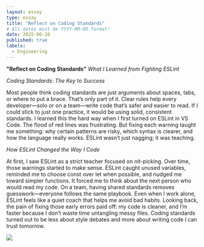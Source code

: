 ```yaml
---
layout: essay
type: essay
title: "Reflect on Coding Standards"
# All dates must be YYYY-MM-DD format!
date: 2025-06-26
published: true
labels:
  - Engineering
---
```




**"Reflect on Coding Standards"**
*What I Learned from Fighting ESLint*

*Coding Standards: The Key to Success*

Most people think coding standards are just arguments about spaces, tabs, or where to put a brace. That’s only part of it. Clear rules help every developer—solo or on a team—write code that’s safer and easier to read. If I could stick to just one practice, it would be using solid, consistent standards.
I learned this the hard way when I first turned on ESLint in VS Code. The flood of red lines was frustrating. But fixing each warning taught me something: why certain patterns are risky, which syntax is clearer, and how the language really works. ESLint wasn’t just nagging; it was teaching.


*How ESLint Changed the Way I Code*

At first, I saw ESLint as a strict teacher focused on nit-picking. Over time, those warnings started to make sense. ESLint caught unused variables, reminded me to choose const over let when possible, and nudged me toward simpler functions. It forced me to think about the next person who would read my code.
On a team, having shared standards removes guesswork—everyone follows the same playbook. Even when I work alone, ESLint feels like a quiet coach that helps me avoid bad habits. Looking back, the pain of fixing those early errors paid off: my code is cleaner, and I’m faster because I don’t waste time untangling messy files. Coding standards turned out to be less about style debates and more about writing code I can trust tomorrow.


<img class="img-fluid" src="../img/fish image.avif">
